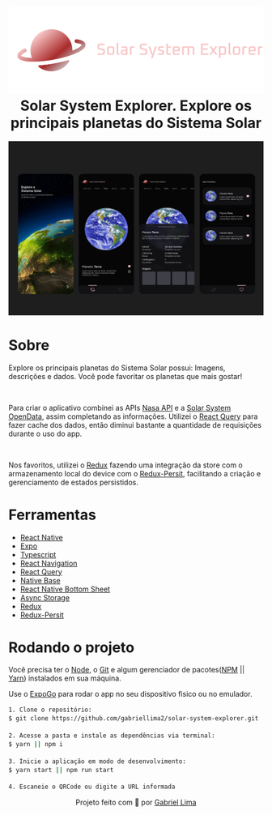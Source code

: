 <h1 align="center">
    <img alt="Solar System Explorer logo" src="./public/docs/logo.svg" />
    <br>
    Solar System Explorer. Explore os principais planetas do Sistema Solar
</h1>

<div align="center">
  <img src="./public/docs/figma.JPG" alt="demonstração do projeto" >
</div>

# Sobre

Explore os principais planetas do Sistema Solar possui: Imagens, descrições e dados. Você pode favoritar os planetas que mais gostar!

<br />

Para criar o aplicativo combinei as APIs [Nasa API](https://api.nasa.gov/) e a [Solar System OpenData](https://api.le-systeme-solaire.net/en/), assim completando as informações. Utilizei o [React Query](https://react-query-v2.tanstack.com/) para fazer cache dos dados, então diminui bastante a quantidade de requisições durante o uso do app.

<br />

Nos favoritos, utilizei o [Redux](https://react-redux.js.org/) fazendo uma integração da store com o armazenamento local do device com o [Redux-Persit](https://www.npmjs.com/package/redux-persist), facilitando a criação e gerenciamento de estados persistidos.

# Ferramentas

- [React Native](https://reactnative.dev/)
- [Expo](https://expo.dev/)
- [Typescript](https://www.typescriptlang.org/)
- [React Navigation](https://reactnavigation.org/)
- [React Query](https://react-query-v3.tanstack.com/)
- [Native Base](https://nativebase.io/)
- [React Native Bottom Sheet](https://gorhom.github.io/react-native-bottom-sheet/)
- [Async Storage](https://react-native-async-storage.github.io/async-storage/docs/usage/)
- [Redux](https://react-redux.js.org/)
- [Redux-Persit](https://www.npmjs.com/package/redux-persist)


# Rodando o projeto

Você precisa ter o [Node](https://nodejs.org/en/), o [Git](https://git-scm.com/) e algum gerenciador de pacotes([NPM](https://docs.npmjs.com/downloading-and-installing-node-js-and-npm/) || [Yarn](https://classic.yarnpkg.com/lang/en/docs/install)) instalados em sua máquina.

Use o [ExpoGo](https://expo.dev/client) para rodar o app no seu dispositivo fisico ou no emulador.

```bash
1. Clone o repositório:
$ git clone https://github.com/gabriellima2/solar-system-explorer.git

2. Acesse a pasta e instale as dependências via terminal:
$ yarn || npm i

3. Inicie a aplicação em modo de desenvolvimento:
$ yarn start || npm run start

4. Escaneie o QRCode ou digite a URL informada
```

<p align="center">Projeto feito com 💙 por <a href="https://www.linkedin.com/in/gabriel-lima-860612236">Gabriel Lima</a></p>
